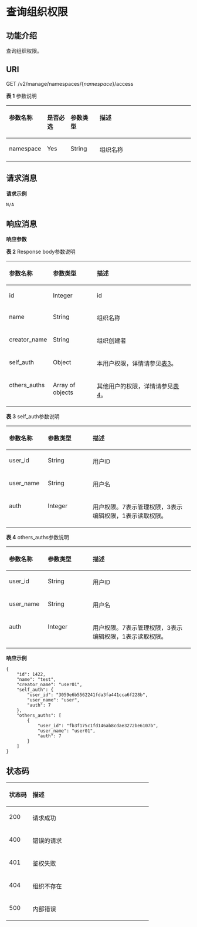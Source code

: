 # 查询组织权限<a name="swr_02_0045"></a>

## 功能介绍<a name="se03aae4436e64394a95dc13b6f233898"></a>

查询组织权限。

## URI<a name="s476df674307e4b04b9545f9575dde042"></a>

GET /v2/manage/namespaces/\{_namespace_\}/access

**表 1**  参数说明

<a name="table73271639103420"></a>
<table><thead align="left"><tr id="row53291539153419"><th class="cellrowborder" valign="top" width="17%" id="mcps1.2.5.1.1"><p id="p1324110491762"><a name="p1324110491762"></a><a name="p1324110491762"></a>参数名称</p>
</th>
<th class="cellrowborder" valign="top" width="13%" id="mcps1.2.5.1.2"><p id="p22411349265"><a name="p22411349265"></a><a name="p22411349265"></a>是否必选</p>
</th>
<th class="cellrowborder" valign="top" width="16%" id="mcps1.2.5.1.3"><p id="p152414491669"><a name="p152414491669"></a><a name="p152414491669"></a>参数类型</p>
</th>
<th class="cellrowborder" valign="top" width="54%" id="mcps1.2.5.1.4"><p id="p8241114913611"><a name="p8241114913611"></a><a name="p8241114913611"></a>描述</p>
</th>
</tr>
</thead>
<tbody><tr id="row7335939103416"><td class="cellrowborder" valign="top" width="17%" headers="mcps1.2.5.1.1 "><p id="p6843228526"><a name="p6843228526"></a><a name="p6843228526"></a>namespace</p>
</td>
<td class="cellrowborder" valign="top" width="13%" headers="mcps1.2.5.1.2 "><p id="p114410571773"><a name="p114410571773"></a><a name="p114410571773"></a>Yes</p>
</td>
<td class="cellrowborder" valign="top" width="16%" headers="mcps1.2.5.1.3 "><p id="p1714412571871"><a name="p1714412571871"></a><a name="p1714412571871"></a>String</p>
</td>
<td class="cellrowborder" valign="top" width="54%" headers="mcps1.2.5.1.4 "><p id="p19616524474"><a name="p19616524474"></a><a name="p19616524474"></a>组织名称</p>
</td>
</tr>
</tbody>
</table>

## 请求消息<a name="s8246d3afdd6f44dc817ce0c3f2ac7d53"></a>

**请求示例**

```
N/A
```

## 响应消息<a name="sab9be5ce850743859bb238e072f8d1f2"></a>

**响应参数**

**表 2**  Response body参数说明

<a name="t4b8ef5821d984e5bb98d60fbcaae2f10"></a>
<table><thead align="left"><tr id="rb0bcfb9829c841cc8324bb05c4bf5f12"><th class="cellrowborder" valign="top" width="21%" id="mcps1.2.4.1.1"><p id="p1496715816819"><a name="p1496715816819"></a><a name="p1496715816819"></a>参数名称</p>
</th>
<th class="cellrowborder" valign="top" width="24.29%" id="mcps1.2.4.1.2"><p id="p168241811381"><a name="p168241811381"></a><a name="p168241811381"></a>参数类型</p>
</th>
<th class="cellrowborder" valign="top" width="54.71%" id="mcps1.2.4.1.3"><p id="p38244111882"><a name="p38244111882"></a><a name="p38244111882"></a>描述</p>
</th>
</tr>
</thead>
<tbody><tr id="rd2e8de514d8441b98053e2d715a61142"><td class="cellrowborder" valign="top" width="21%" headers="mcps1.2.4.1.1 "><p id="p1012113524165"><a name="p1012113524165"></a><a name="p1012113524165"></a>id</p>
</td>
<td class="cellrowborder" valign="top" width="24.29%" headers="mcps1.2.4.1.2 "><p id="p1512025251619"><a name="p1512025251619"></a><a name="p1512025251619"></a>Integer</p>
</td>
<td class="cellrowborder" valign="top" width="54.71%" headers="mcps1.2.4.1.3 "><p id="p4119752181610"><a name="p4119752181610"></a><a name="p4119752181610"></a>id</p>
</td>
</tr>
<tr id="row674422085119"><td class="cellrowborder" valign="top" width="21%" headers="mcps1.2.4.1.1 "><p id="p3118652111610"><a name="p3118652111610"></a><a name="p3118652111610"></a>name</p>
</td>
<td class="cellrowborder" valign="top" width="24.29%" headers="mcps1.2.4.1.2 "><p id="p4323171581519"><a name="p4323171581519"></a><a name="p4323171581519"></a>String</p>
</td>
<td class="cellrowborder" valign="top" width="54.71%" headers="mcps1.2.4.1.3 "><p id="p9116752151615"><a name="p9116752151615"></a><a name="p9116752151615"></a>组织名称</p>
</td>
</tr>
<tr id="row195241733121314"><td class="cellrowborder" valign="top" width="21%" headers="mcps1.2.4.1.1 "><p id="p2524153314134"><a name="p2524153314134"></a><a name="p2524153314134"></a>creator_name</p>
</td>
<td class="cellrowborder" valign="top" width="24.29%" headers="mcps1.2.4.1.2 "><p id="p13326515191512"><a name="p13326515191512"></a><a name="p13326515191512"></a>String</p>
</td>
<td class="cellrowborder" valign="top" width="54.71%" headers="mcps1.2.4.1.3 "><p id="p16524133181312"><a name="p16524133181312"></a><a name="p16524133181312"></a>组织创建者</p>
</td>
</tr>
<tr id="row19282975146"><td class="cellrowborder" valign="top" width="21%" headers="mcps1.2.4.1.1 "><p id="p128214721413"><a name="p128214721413"></a><a name="p128214721413"></a>self_auth</p>
</td>
<td class="cellrowborder" valign="top" width="24.29%" headers="mcps1.2.4.1.2 "><p id="p1628218791415"><a name="p1628218791415"></a><a name="p1628218791415"></a>Object</p>
</td>
<td class="cellrowborder" valign="top" width="54.71%" headers="mcps1.2.4.1.3 "><p id="p16502201811340"><a name="p16502201811340"></a><a name="p16502201811340"></a>本用户权限，详情请参见<a href="#table16690123312516">表3</a>。</p>
</td>
</tr>
<tr id="row118081529141415"><td class="cellrowborder" valign="top" width="21%" headers="mcps1.2.4.1.1 "><p id="p6808102917143"><a name="p6808102917143"></a><a name="p6808102917143"></a>others_auths</p>
</td>
<td class="cellrowborder" valign="top" width="24.29%" headers="mcps1.2.4.1.2 "><p id="p4809172913147"><a name="p4809172913147"></a><a name="p4809172913147"></a>Array of objects</p>
</td>
<td class="cellrowborder" valign="top" width="54.71%" headers="mcps1.2.4.1.3 "><p id="p61079469544"><a name="p61079469544"></a><a name="p61079469544"></a>其他用户的权限，详情请参见<a href="#table2060620585538">表4</a>。</p>
</td>
</tr>
</tbody>
</table>

**表 3**  self\_auth参数说明

<a name="table16690123312516"></a>
<table><thead align="left"><tr id="row12690103365117"><th class="cellrowborder" valign="top" width="21%" id="mcps1.2.4.1.1"><p id="p1069003385117"><a name="p1069003385117"></a><a name="p1069003385117"></a>参数名称</p>
</th>
<th class="cellrowborder" valign="top" width="24.29%" id="mcps1.2.4.1.2"><p id="p9690133315518"><a name="p9690133315518"></a><a name="p9690133315518"></a>参数类型</p>
</th>
<th class="cellrowborder" valign="top" width="54.71%" id="mcps1.2.4.1.3"><p id="p196903338512"><a name="p196903338512"></a><a name="p196903338512"></a>描述</p>
</th>
</tr>
</thead>
<tbody><tr id="row469011335510"><td class="cellrowborder" valign="top" width="21%" headers="mcps1.2.4.1.1 "><p id="p2690183325119"><a name="p2690183325119"></a><a name="p2690183325119"></a>user_id</p>
</td>
<td class="cellrowborder" valign="top" width="24.29%" headers="mcps1.2.4.1.2 "><p id="p69014461148"><a name="p69014461148"></a><a name="p69014461148"></a>String</p>
</td>
<td class="cellrowborder" valign="top" width="54.71%" headers="mcps1.2.4.1.3 "><p id="p46175204712"><a name="p46175204712"></a><a name="p46175204712"></a>用户ID</p>
</td>
</tr>
<tr id="row86901833165118"><td class="cellrowborder" valign="top" width="21%" headers="mcps1.2.4.1.1 "><p id="p1569063385116"><a name="p1569063385116"></a><a name="p1569063385116"></a>user_name</p>
</td>
<td class="cellrowborder" valign="top" width="24.29%" headers="mcps1.2.4.1.2 "><p id="p690624614140"><a name="p690624614140"></a><a name="p690624614140"></a>String</p>
</td>
<td class="cellrowborder" valign="top" width="54.71%" headers="mcps1.2.4.1.3 "><p id="p1761185234713"><a name="p1761185234713"></a><a name="p1761185234713"></a>用户名</p>
</td>
</tr>
<tr id="row76916331519"><td class="cellrowborder" valign="top" width="21%" headers="mcps1.2.4.1.1 "><p id="p136911433115115"><a name="p136911433115115"></a><a name="p136911433115115"></a>auth</p>
</td>
<td class="cellrowborder" valign="top" width="24.29%" headers="mcps1.2.4.1.2 "><p id="p12295101317202"><a name="p12295101317202"></a><a name="p12295101317202"></a>Integer</p>
</td>
<td class="cellrowborder" valign="top" width="54.71%" headers="mcps1.2.4.1.3 "><p id="p1862135214710"><a name="p1862135214710"></a><a name="p1862135214710"></a>用户权限。7表示管理权限，3表示编辑权限，1表示读取权限。</p>
</td>
</tr>
</tbody>
</table>

**表 4**  others\_auths参数说明

<a name="table2060620585538"></a>
<table><thead align="left"><tr id="row15606185885314"><th class="cellrowborder" valign="top" width="21%" id="mcps1.2.4.1.1"><p id="p260611584539"><a name="p260611584539"></a><a name="p260611584539"></a>参数名称</p>
</th>
<th class="cellrowborder" valign="top" width="24.29%" id="mcps1.2.4.1.2"><p id="p146061581532"><a name="p146061581532"></a><a name="p146061581532"></a>参数类型</p>
</th>
<th class="cellrowborder" valign="top" width="54.71%" id="mcps1.2.4.1.3"><p id="p1060655814535"><a name="p1060655814535"></a><a name="p1060655814535"></a>描述</p>
</th>
</tr>
</thead>
<tbody><tr id="row1760645813530"><td class="cellrowborder" valign="top" width="21%" headers="mcps1.2.4.1.1 "><p id="p5607858135320"><a name="p5607858135320"></a><a name="p5607858135320"></a>user_id</p>
</td>
<td class="cellrowborder" valign="top" width="24.29%" headers="mcps1.2.4.1.2 "><p id="p460725805315"><a name="p460725805315"></a><a name="p460725805315"></a>String</p>
</td>
<td class="cellrowborder" valign="top" width="54.71%" headers="mcps1.2.4.1.3 "><p id="p10607155875312"><a name="p10607155875312"></a><a name="p10607155875312"></a>用户ID</p>
</td>
</tr>
<tr id="row1160710586539"><td class="cellrowborder" valign="top" width="21%" headers="mcps1.2.4.1.1 "><p id="p860717581533"><a name="p860717581533"></a><a name="p860717581533"></a>user_name</p>
</td>
<td class="cellrowborder" valign="top" width="24.29%" headers="mcps1.2.4.1.2 "><p id="p5607258115319"><a name="p5607258115319"></a><a name="p5607258115319"></a>String</p>
</td>
<td class="cellrowborder" valign="top" width="54.71%" headers="mcps1.2.4.1.3 "><p id="p460785818533"><a name="p460785818533"></a><a name="p460785818533"></a>用户名</p>
</td>
</tr>
<tr id="row18607658175310"><td class="cellrowborder" valign="top" width="21%" headers="mcps1.2.4.1.1 "><p id="p18607135885319"><a name="p18607135885319"></a><a name="p18607135885319"></a>auth</p>
</td>
<td class="cellrowborder" valign="top" width="24.29%" headers="mcps1.2.4.1.2 "><p id="p17607165811534"><a name="p17607165811534"></a><a name="p17607165811534"></a>Integer</p>
</td>
<td class="cellrowborder" valign="top" width="54.71%" headers="mcps1.2.4.1.3 "><p id="p1607205820534"><a name="p1607205820534"></a><a name="p1607205820534"></a>用户权限。7表示管理权限，3表示编辑权限，1表示读取权限。</p>
</td>
</tr>
</tbody>
</table>

**响应示例**

```
{
    "id": 1422,
    "name": "test",
    "creator_name": "user01",
    "self_auth": {
        "user_id": "3059e6b5562241fda3fa441cca6f228b",
        "user_name": "user",
        "auth": 7
    },
    "others_auths": [
        {
            "user_id": "fb3f175c1fd146ab8cdae3272be6107b",
            "user_name": "user01",
            "auth": 7
        }
    ]
}
```

## 状态码<a name="s336c1dbc7af446a1b3cc077ea3f82fc9"></a>

<a name="t33d02fa79e8443868a71c99f411610a5"></a>
<table><thead align="left"><tr id="r9eb80d64e8f34d0db940daa95fc929dd"><th class="cellrowborder" valign="top" width="16.439999999999998%" id="mcps1.1.3.1.1"><p id="p15519411418"><a name="p15519411418"></a><a name="p15519411418"></a>状态码</p>
</th>
<th class="cellrowborder" valign="top" width="83.56%" id="mcps1.1.3.1.2"><p id="p85214434110"><a name="p85214434110"></a><a name="p85214434110"></a>描述</p>
</th>
</tr>
</thead>
<tbody><tr id="r1cc0192c651444db882dde750b14be23"><td class="cellrowborder" valign="top" width="16.439999999999998%" headers="mcps1.1.3.1.1 "><p id="a6a3639a3cb154e17b95c5076c8036471"><a name="a6a3639a3cb154e17b95c5076c8036471"></a><a name="a6a3639a3cb154e17b95c5076c8036471"></a>200</p>
</td>
<td class="cellrowborder" valign="top" width="83.56%" headers="mcps1.1.3.1.2 "><p id="p125033664815"><a name="p125033664815"></a><a name="p125033664815"></a>请求成功</p>
</td>
</tr>
<tr id="r0bd68000afe546dd9c7a8d3a05991a04"><td class="cellrowborder" valign="top" width="16.439999999999998%" headers="mcps1.1.3.1.1 "><p id="ad46ccdc6b7e04df3b6b5679f7606f434"><a name="ad46ccdc6b7e04df3b6b5679f7606f434"></a><a name="ad46ccdc6b7e04df3b6b5679f7606f434"></a>400</p>
</td>
<td class="cellrowborder" valign="top" width="83.56%" headers="mcps1.1.3.1.2 "><p id="p450143634820"><a name="p450143634820"></a><a name="p450143634820"></a>错误的请求</p>
</td>
</tr>
<tr id="row059261364320"><td class="cellrowborder" valign="top" width="16.439999999999998%" headers="mcps1.1.3.1.1 "><p id="p059261310438"><a name="p059261310438"></a><a name="p059261310438"></a>401</p>
</td>
<td class="cellrowborder" valign="top" width="83.56%" headers="mcps1.1.3.1.2 "><p id="p75033614814"><a name="p75033614814"></a><a name="p75033614814"></a>鉴权失败</p>
</td>
</tr>
<tr id="row9547111612437"><td class="cellrowborder" valign="top" width="16.439999999999998%" headers="mcps1.1.3.1.1 "><p id="p19547131615432"><a name="p19547131615432"></a><a name="p19547131615432"></a>404</p>
</td>
<td class="cellrowborder" valign="top" width="83.56%" headers="mcps1.1.3.1.2 "><p id="p10501336134817"><a name="p10501336134817"></a><a name="p10501336134817"></a>组织不存在</p>
</td>
</tr>
<tr id="r19bdef782c164c93917f897241e521f8"><td class="cellrowborder" valign="top" width="16.439999999999998%" headers="mcps1.1.3.1.1 "><p id="a7da68e311c0f4267bacf3cbdb71d1ead"><a name="a7da68e311c0f4267bacf3cbdb71d1ead"></a><a name="a7da68e311c0f4267bacf3cbdb71d1ead"></a>500</p>
</td>
<td class="cellrowborder" valign="top" width="83.56%" headers="mcps1.1.3.1.2 "><p id="p9672319114"><a name="p9672319114"></a><a name="p9672319114"></a>内部错误</p>
</td>
</tr>
</tbody>
</table>

